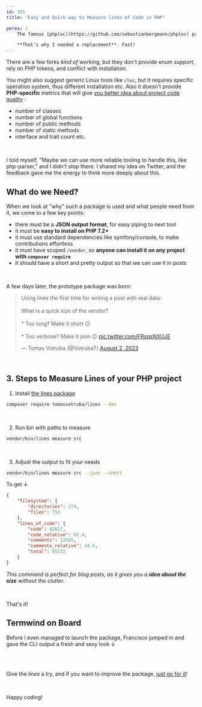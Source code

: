 ```yaml
---
id: 391
title: "Easy and Quick way to Measure lines of Code in PHP"

perex: |
    The famous [phploc](https://github.com/sebastianbergmann/phploc) package to measure project size was archived by Sebastian on Jan 10, 2023. I used this package to get feedback on [CLI apps vendor shrink](/blog/unleash-the-power-of-simplicity-php-cli-app-with-minimal-dependencies) and for [fast estimation of project size in Rector upgrades](https://getrector.com/hire-team).

    **That's why I needed a replacement**. Fast!
---
```


There are a few forks *kind of* working, but they don't provide enum support, rely on PHP tokens, and conflict with installation.

You might also suggest generic Linux tools like `cloc`, but it requires specific operation system, thus different installation etc.  Also it doesn't provide **PHP-specific** metrics that will give [you better idea about project code quality](https://matthiasnoback.nl/2019/09/using-phploc-for-quick-code-quality-estimation-part-1/) :

* number of classes
* number of global functions
* number of public methods
* number of static methods
* interface and trait count etc.

<br>

I told myself, "Maybe we can use more reliable tooling to handle this, like php-parser," and I didn't stop there. I shared my idea on Twitter, and the feedback gave me the energy to think more deeply about this.

## What do we Need?

When we look at "why" such a package is used and what people need from it, we come to a few key points:

* there must be a **JSON output format**, for easy piping to next tool
* it must be **easy to install on PHP 7.2+**
* it must use standard dependencies like symfony/console, to make contributions effortless
* it must have scoped `/vendor`, so **anyone can install it on any project with `composer require`**
* it should have a short and pretty output so that we can use it in posts

<br>

A few days later, the prototype package was born:

<blockquote class="twitter-tweet"><p lang="en" dir="ltr">Using lines the first time for writing a post with real data:<br><br>What is a quick size of the vendor?<br><br>* Too long? Make it short 😉<br><br>* Too verbose? Make it json 😉 <a href="https://t.co/FRsqsNXUJE">pic.twitter.com/FRsqsNXUJE</a></p>&mdash; Tomas Votruba (@VotrubaT) <a href="https://twitter.com/VotrubaT/status/1686671043677523968?ref_src=twsrc%5Etfw">August 2, 2023</a></blockquote>

<br>

## 3. Steps to Measure Lines of your PHP project


1. Install [the lines package](https://github.com/tomasVotruba/lines)

```bash
composer require tomasvotruba/lines --dev
```

<br>

2. Run bin with paths to measure

```bash
vendor/bin/lines measure src
```

<br>

3. Adjust the output to fit your needs

```bash
vendor/bin/lines measure src --json --short
```

To get ↓

```json
{
    "filesystem": {
        "directories": 174,
        "files": 753
    },
    "lines_of_code": {
        "code": 42627,
        "code_relative": 65.4,
        "comments": 22545,
        "comments_relative": 34.6,
        "total": 65172
    }
}
```

*This command is perfect for blog posts, as it gives you a **idea about the size** without the clutter.*

<br>


That's it!


## Termwind on Board

Before I even managed to launch the package, Francisco jumped in and gave the CLI output a fresh and sexy look ↓

<br>
<br>

Give the *lines* a try, and if you want to improve the package, [just go for it](https://github.com/tomasVotruba/lines)!

<br>

Happy coding!

